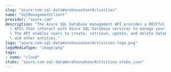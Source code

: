 ```yaml
---
slug: "azure-com-sql-dataWarehouseUserActivities"
name: "SqlManagementClient"
provider: "azure.com"
description: "The Azure SQL Database management API provides a RESTful set of web\
  \ APIs that interact with Azure SQL Database services to manage your databases.\
  \ The API enables users to create, retrieve, update, and delete databases, servers,\
  \ and other entities."
logo: "azure.com-sql-dataWarehouseUserActivities-logo.png"
logoMediaType: "image/png"
tags:
- name: "cloud"
stubs: "azure.com-sql-dataWarehouseUserActivities-stubs.json"
---
```

